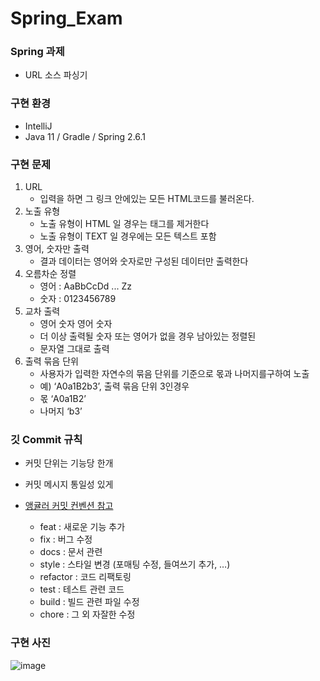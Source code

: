 # Spring_Exam

### Spring 과제 
- URL 소스 파싱기

### 구현 환경
 + IntelliJ
 + Java 11 / Gradle / Spring 2.6.1


### 구현 문제
1. URL 
    + 입력을 하면 그 링크 안에있는 모든 HTML코드를 불러온다.
2. 노출 유형
    + 노출 유형이 HTML 일 경우는 태그를 제거한다
    + 노출 유형이 TEXT 일 경우에는 모든 텍스트 포함
3. 영어, 숫자만 출력
   + 결과 데이터는 영어와 숫자로만 구성된 데이터만 출력한다
4. 오름차순 정렬
    + 영어 : AaBbCcDd ... Zz
    + 숫자 : 0123456789
5. 교차 출력
    + 영어 숫자 영어 숫자
    + 더 이상 출력될 숫자 또는 영어가 없을 경우 남아있는 정렬된
    + 문자열 그대로 출력
6. 출력 묶음 단위
    + 사용자가 입력한 자연수의 묶음 단위를 기준으로 몫과 나머지를구하여 노출
    + 예) ‘A0a1B2b3’, 출력 묶음 단위 3인경우
    + 몫 ‘A0a1B2’
    + 나머지 ‘b3’


### 깃 Commit 규칙
+ 커밋 단위는 기능당 한개
+ 커밋 메시지 통일성 있게 
+ [앵귤러 커밋 컨벤션 참고](https://velog.io/@outstandingboy/Git-%EC%BB%A4%EB%B0%8B-%EB%A9%94%EC%8B%9C%EC%A7%80-%EA%B7%9C%EC%95%BD-%EC%A0%95%EB%A6%AC-the-AngularJS-commit-conventions)

  + feat : 새로운 기능 추가
  + fix : 버그 수정
  + docs : 문서 관련
  + style : 스타일 변경 (포매팅 수정, 들여쓰기 추가, …)
  + refactor : 코드 리팩토링
  + test : 테스트 관련 코드
  + build : 빌드 관련 파일 수정
  + chore : 그 외 자잘한 수정
  

### 구현 사진

![image](https://user-images.githubusercontent.com/26866859/158022303-b370f89d-41ed-4516-9c0d-d11bc648b67d.png)

